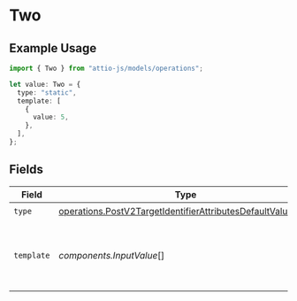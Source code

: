 # Two

## Example Usage

```typescript
import { Two } from "attio-js/models/operations";

let value: Two = {
  type: "static",
  template: [
    {
      value: 5,
    },
  ],
};
```

## Fields

| Field                                                                                                                                      | Type                                                                                                                                       | Required                                                                                                                                   | Description                                                                                                                                | Example                                                                                                                                    |
| ------------------------------------------------------------------------------------------------------------------------------------------ | ------------------------------------------------------------------------------------------------------------------------------------------ | ------------------------------------------------------------------------------------------------------------------------------------------ | ------------------------------------------------------------------------------------------------------------------------------------------ | ------------------------------------------------------------------------------------------------------------------------------------------ |
| `type`                                                                                                                                     | [operations.PostV2TargetIdentifierAttributesDefaultValueType](../../models/operations/postv2targetidentifierattributesdefaultvaluetype.md) | :heavy_check_mark:                                                                                                                         | N/A                                                                                                                                        | static                                                                                                                                     |
| `template`                                                                                                                                 | *components.InputValue*[]                                                                                                                  | :heavy_check_mark:                                                                                                                         | N/A                                                                                                                                        | [<br/>{<br/>"value": 5<br/>}<br/>]                                                                                                         |
